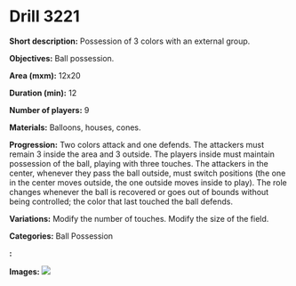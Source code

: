 # Drill 3221

**Short description:**
Possession of 3 colors with an external group.

**Objectives:**
Ball possession.

**Area (mxm):**
12x20

**Duration (min):**
12

**Number of players:**
9

**Materials:**
Balloons, houses, cones.

**Progression:**
Two colors attack and one defends. The attackers must remain 3 inside the area and 3 outside. The players inside must maintain possession of the ball, playing with three touches. The attackers in the center, whenever they pass the ball outside, must switch positions (the one in the center moves outside, the one outside moves inside to play). The role changes whenever the ball is recovered or goes out of bounds without being controlled; the color that last touched the ball defends.

**Variations:**
Modify the number of touches. Modify the size of the field.

**Categories:**
Ball Possession

**:**


**Images:**
![](https://www.coachingfutsal.com/\images\781c89a4-66fe-4473-a80b-b7e7bcea93d9_19.jpg)

